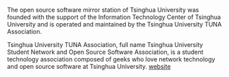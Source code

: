 The open source software mirror station of Tsinghua University was founded with the support of the Information Technology Center of Tsinghua University and is operated and maintained by the Tsinghua University TUNA Association.

Tsinghua University TUNA Association, full name Tsinghua University Student Network and Open Source Software Association, is a student technology association composed of geeks who love network technology and open source software at Tsinghua University.
[website](https://mirrors.tuna.tsinghua.edu.cn/)
